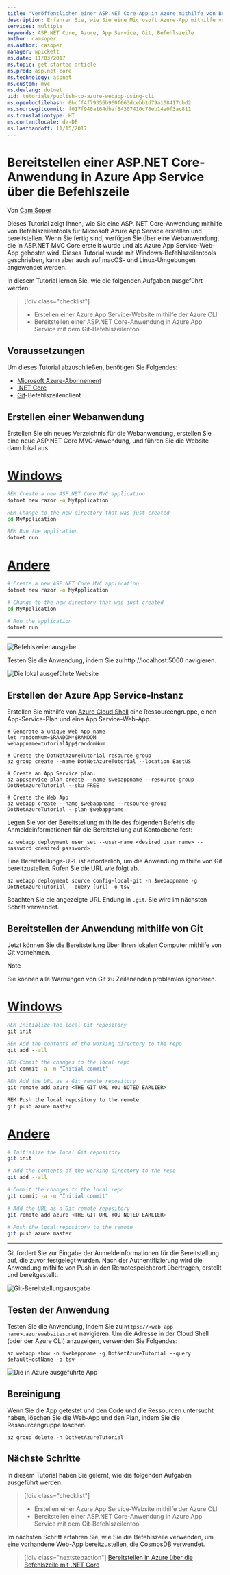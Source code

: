 ```yaml
---
title: "Veröffentlichen einer ASP.NET Core-App in Azure mithilfe von Befehlszeilentools | Microsoft Docs"
description: Erfahren Sie, wie Sie eine Microsoft Azure-App mithilfe von ASP.NET Core und dem Git-Befehlszeilenclient erstellen und bereitstellen.
services: multiple
keywords: ASP.NET Core, Azure, App Service, Git, Befehlszeile
author: camsoper
ms.author: casoper
manager: wpickett
ms.date: 11/03/2017
ms.topic: get-started-article
ms.prod: asp.net-core
ms.technology: aspnet
ms.custom: mvc
ms.devlang: dotnet
uid: tutorials/publish-to-azure-webapp-using-cli
ms.openlocfilehash: 0bcff4f79356b960f663dcebb1d79a108417dbd2
ms.sourcegitcommit: f017f940a164dbaf84307410c78eb14e0f3ac811
ms.translationtype: HT
ms.contentlocale: de-DE
ms.lasthandoff: 11/15/2017
---
```

# <a name="deploy-an-aspnet-core-application-to-azure-app-service-from-the-command-line"></a>Bereitstellen einer ASP.NET Core-Anwendung in Azure App Service über die Befehlszeile

Von [Cam Soper](https://twitter.com/camsoper)

Dieses Tutorial zeigt Ihnen, wie Sie eine ASP. NET Core-Anwendung mithilfe von Befehlszeilentools für Microsoft Azure App Service erstellen und bereitstellen.  Wenn Sie fertig sind, verfügen Sie über eine Webanwendung, die in ASP.NET MVC Core erstellt wurde und als Azure App Service-Web-App gehostet wird.  Dieses Tutorial wurde mit Windows-Befehlszeilentools geschrieben, kann aber auch auf macOS- und Linux-Umgebungen angewendet werden.  

In diesem Tutorial lernen Sie, wie die folgenden Aufgaben ausgeführt werden:

> [!div class="checklist"]
> * Erstellen einer Azure App Service-Website mithilfe der Azure CLI
> * Bereitstellen einer ASP.NET Core-Anwendung in Azure App Service mit dem Git-Befehlszeilentool

## <a name="prerequisites"></a>Voraussetzungen

Um dieses Tutorial abzuschließen, benötigen Sie Folgendes:

* [Microsoft Azure-Abonnement](https://azure.microsoft.com/free/)
* [.NET Core](https://www.microsoft.com/net/download/core)
* [Git](https://www.git-scm.com/)-Befehlszeilenclient

## <a name="create-a-web-application"></a>Erstellen einer Webanwendung

Erstellen Sie ein neues Verzeichnis für die Webanwendung, erstellen Sie eine neue ASP.NET Core MVC-Anwendung, und führen Sie die Website dann lokal aus.

# <a name="windowstabwindows"></a>[Windows](#tab/windows)
```cmd
REM Create a new ASP.NET Core MVC application
dotnet new razor -o MyApplication

REM Change to the new directory that was just created
cd MyApplication

REM Run the application
dotnet run
```

# <a name="othertabother"></a>[Andere](#tab/other)
```bash
# Create a new ASP.NET Core MVC application
dotnet new razor -o MyApplication

# Change to the new directory that was just created
cd MyApplication

# Run the application
dotnet run
```
---

![Befehlszeilenausgabe](publish-to-azure-webapp-using-cli/_static/new_prj.png)

Testen Sie die Anwendung, indem Sie zu http://localhost:5000 navigieren.

![Die lokal ausgeführte Website](publish-to-azure-webapp-using-cli/_static/app_test.png)


## <a name="create-the-azure-app-service-instance"></a>Erstellen der Azure App Service-Instanz

Erstellen Sie mithilfe von [Azure Cloud Shell](/azure/cloud-shell/quickstart) eine Ressourcengruppe, einen App-Service-Plan und eine App Service-Web-App.

```azurecli-interactive
# Generate a unique Web App name
let randomNum=$RANDOM*$RANDOM
webappname=tutorialApp$randomNum

# Create the DotNetAzureTutorial resource group
az group create --name DotNetAzureTutorial --location EastUS

# Create an App Service plan.
az appservice plan create --name $webappname --resource-group DotNetAzureTutorial --sku FREE

# Create the Web App
az webapp create --name $webappname --resource-group DotNetAzureTutorial --plan $webappname
```

Legen Sie vor der Bereitstellung mithilfe des folgenden Befehls die Anmeldeinformationen für die Bereitstellung auf Kontoebene fest:

```azurecli-interactive
az webapp deployment user set --user-name <desired user name> --password <desired password>
```

Eine Bereitstellungs-URL ist erforderlich, um die Anwendung mithilfe von Git bereitzustellen.  Rufen Sie die URL wie folgt ab.

```azurecli-interactive
az webapp deployment source config-local-git -n $webappname -g DotNetAzureTutorial --query [url] -o tsv
```
Beachten Sie die angezeigte URL Endung in `.git`. Sie wird im nächsten Schritt verwendet.

## <a name="deploy-the-application-using-git"></a>Bereitstellen der Anwendung mithilfe von Git

Jetzt können Sie die Bereitstellung über Ihren lokalen Computer mithilfe von Git vornehmen.

> [!NOTE]
> Sie können alle Warnungen von Git zu Zeilenenden problemlos ignorieren.

# <a name="windowstabwindows"></a>[Windows](#tab/windows)
```cmd
REM Initialize the local Git repository
git init

REM Add the contents of the working directory to the repo
git add --all

REM Commit the changes to the local repo
git commit -a -m "Initial commit"

REM Add the URL as a Git remote repository
git remote add azure <THE GIT URL YOU NOTED EARLIER>

REM Push the local repository to the remote
git push azure master
```

# <a name="othertabother"></a>[Andere](#tab/other)
```bash
# Initialize the local Git repository
git init

# Add the contents of the working directory to the repo
git add --all

# Commit the changes to the local repo
git commit -a -m "Initial commit"

# Add the URL as a Git remote repository
git remote add azure <THE GIT URL YOU NOTED EARLIER>

# Push the local repository to the remote
git push azure master
```
---

Git fordert Sie zur Eingabe der Anmeldeinformationen für die Bereitstellung auf, die zuvor festgelegt wurden.  Nach der Authentifizierung wird die Anwendung mithilfe von Push in den Remotespeicherort übertragen, erstellt und bereitgestellt.

![Git-Bereitstellungsausgabe](publish-to-azure-webapp-using-cli/_static/post_deploy.png)

## <a name="test-the-application"></a>Testen der Anwendung

Testen Sie die Anwendung, indem Sie zu `https://<web app name>.azurewebsites.net` navigieren.  Um die Adresse in der Cloud Shell (oder der Azure CLI) anzuzeigen, verwenden Sie Folgendes:

```azurecli-interactive
az webapp show -n $webappname -g DotNetAzureTutorial --query defaultHostName -o tsv
```

![Die in Azure ausgeführte App](publish-to-azure-webapp-using-cli/_static/app_deployed.png)

## <a name="clean-up"></a>Bereinigung

Wenn Sie die App getestet und den Code und die Ressourcen untersucht haben, löschen Sie die Web-App und den Plan, indem Sie die Ressourcengruppe löschen.

```azurecli-interactive
az group delete -n DotNetAzureTutorial
```

## <a name="next-steps"></a>Nächste Schritte

In diesem Tutorial haben Sie gelernt, wie die folgenden Aufgaben ausgeführt werden:

> [!div class="checklist"]
> * Erstellen einer Azure App Service-Website mithilfe der Azure CLI
> * Bereitstellen einer ASP.NET Core-Anwendung in Azure App Service mit dem Git-Befehlszeilentool

Im nächsten Schritt erfahren Sie, wie Sie die Befehlszeile verwenden, um eine vorhandene Web-App bereitzustellen, die CosmosDB verwendet.

> [!div class="nextstepaction"]
> [Bereitstellen in Azure über die Befehlszeile mit .NET Core](/dotnet/azure/dotnet-quickstart-xplat)
